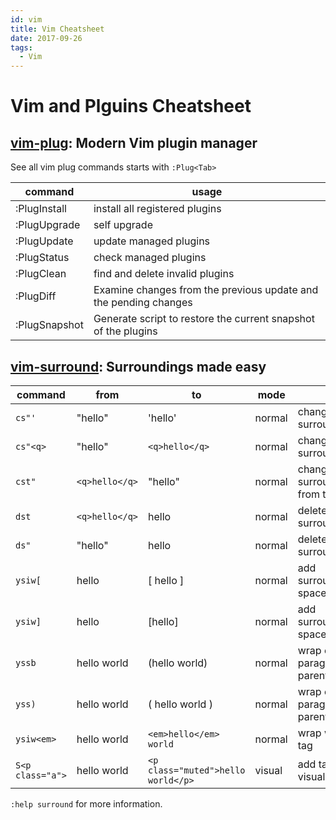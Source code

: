 ```yaml
---
id: vim
title: Vim Cheatsheet
date: 2017-09-26
tags:
  - Vim
---
```


# Vim and Plguins Cheatsheet

## [vim-plug]: Modern Vim plugin manager

See all vim plug commands starts with `:Plug<Tab>`

command | usage
--------|------
:PlugInstall | install all registered plugins
:PlugUpgrade | self upgrade
:PlugUpdate | update managed plugins
:PlugStatus | check managed plugins
:PlugClean | find and delete invalid plugins
:PlugDiff | Examine changes from the previous update and the pending changes
:PlugSnapshot | Generate script to restore the current snapshot of the plugins

## [vim-surround]: Surroundings made easy

command | from | to | mode | note
---------|--------|-----------|-----------|----
`cs"'`     | "hello" | 'hello' | normal | change surrounding
`cs"<q>`     | "hello" | `<q>hello</q>` | normal | change surrounding
`cst"`     | `<q>hello</q>` | "hello" | normal | change surrounding from tag
`dst`     | `<q>hello</q>` | hello | normal | delete surrounding tag
`ds"`     | "hello" | hello | normal | delete surrounding
`ysiw[`     | hello | [ hello ] | normal | add surrounding(with space)
`ysiw]`     | hello | [hello] | normal | add surrounding(no-space)
`yssb`     | hello world | (hello world) | normal | wrap entire paragraph inside parenthesis
`yss)`     | hello world | ( hello world ) | normal | wrap entire paragraph inside parenthesis
`ysiw<em>`     | hello world | `<em>hello</em> world` | normal | wrap word inside tag
`S<p class="a">` | hello world | `<p class="muted">hello world</p>` | visual | add tags in visual mode

`:help surround` for more information.

[vim-surround]: https://github.com/tpope/vim-surround
[vim-plug]: https://github.com/junegunn/vim-plug
[vim-easy-align]: https://github.com/junegunn/vim-easy-align
